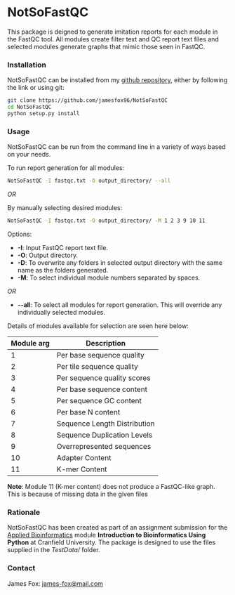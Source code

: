 # NotSoFastQC
This package is deigned to generate imitation reports for each module in the FastQC tool. All modules create
filter text and QC report text files and selected modules generate graphs that mimic those seen in FastQC.

### Installation
NotSoFastQC can be installed from my [github repository](https://github.com/jamesfox96/NotSoFastQC), 
either by following the link or using git:
```sh
git clone https://github.com/jamesfox96/NotSoFastQC
cd NotSoFastQC
python setup.py install
```

### Usage
NotSoFastQC can be run from the command line in a variety of ways based on your needs.

To run report generation for all modules:
```sh
NotSoFastQC -I fastqc.txt -O output_directory/ --all
```

*OR*

By manually selecting desired modules:
```sh
NotSoFastQC -I fastqc.txt -O output_directory/ -M 1 2 3 9 10 11
```

Options:
- **-I**: Input FastQC report text file.
- **-O**: Output directory.
- **-D**: To overwrite any folders in selected output directory with the same name as the folders generated.
- **-M**: To select individual module numbers separated by spaces.

*OR*
- **--all**: To select all modules for report generation. This will override any individually selected modules.

Details of modules available for selection are seen here below:

|    Module arg    | Description |
| ---------------- | ----------- |
|        1         | Per base sequence quality |
|        2         | Per tile sequence quality |
|        3         | Per sequence quality scores |
|        4         | Per base sequence content |
|        5         | Per sequence GC content |
|        6         | Per base N content |
|        7         | Sequence Length Distribution |
|        8         | Sequence Duplication Levels |
|        9         | Overrepresented sequences |
|        10        | Adapter Content |
|        11        | K-mer Content |

**Note**: Module 11 (K-mer content) does not produce a FastQC-like graph.
 This is because of missing data in the given files

### Rationale
NotSoFastQC has been created as part of an assignment submission for the [Applied Bioinformatics](https://www.cranfield.ac.uk/courses/taught/applied-bioinformatics)
 module **Introduction to Bioinformatics Using Python** at Cranfield University. The package is designed to use the files
 supplied in the *TestData/* folder.
 
### Contact
James Fox: james-fox@mail.com


